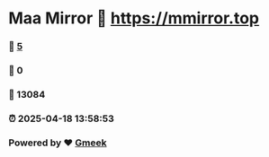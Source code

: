 # Maa Mirror :link: https://mmirror.top 
### :page_facing_up: [5](https://mmirror.top/tag.html) 
### :speech_balloon: 0 
### :hibiscus: 13084 
### :alarm_clock: 2025-04-18 13:58:53 
### Powered by :heart: [Gmeek](https://github.com/Meekdai/Gmeek)
